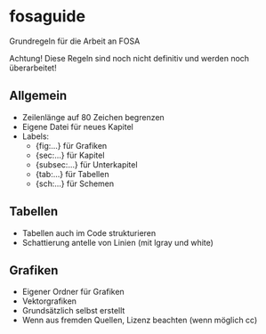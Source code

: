 fosaguide
=========

Grundregeln für die Arbeit an FOSA

Achtung! Diese Regeln sind noch nicht definitiv und werden noch überarbeitet! 

Allgemein
---------
 - Zeilenlänge auf 80 Zeichen begrenzen
 - Eigene Datei für neues Kapitel
 - Labels: 
   - {fig:...} für Grafiken
   - {sec:...} für Kapitel
   - {subsec:...} für Unterkapitel
   - {tab:...} für Tabellen
   - {sch:...} für Schemen

Tabellen
--------
 - Tabellen auch im Code strukturieren
 - Schattierung antelle von Linien (mit lgray und white)

Grafiken
--------
 - Eigener Ordner für Grafiken
 - Vektorgrafiken 
 - Grundsätzlich selbst erstellt
 - Wenn aus fremden Quellen, Lizenz beachten (wenn möglich cc)

